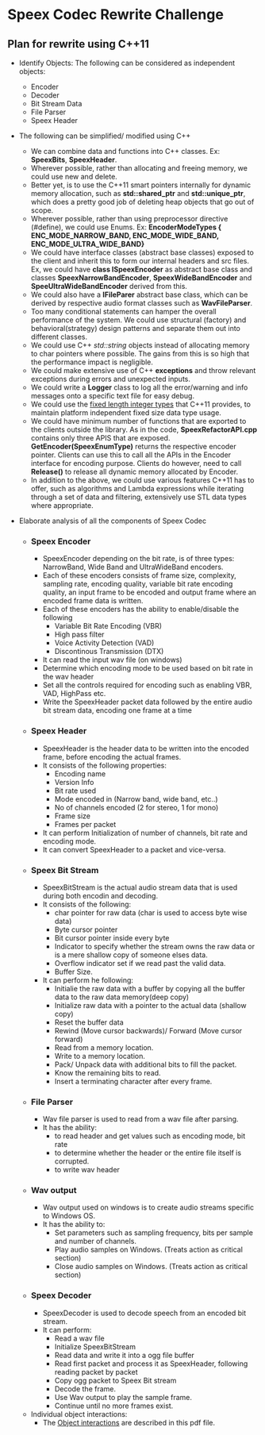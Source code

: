 # Speex Codec Rewrite Challenge

## Plan for rewrite using C++11
* Identify Objects: The following can be considered as independent objects:
  - Encoder
  - Decoder
  - Bit Stream Data
  - File Parser 
  - Speex Header
  
* The following can be simplified/ modified using C++
  - We can combine data and functions into C++ classes. Ex: **SpeexBits**, **SpeexHeader**.
  - Wherever possible, rather than allocating and freeing memory, we could use new and delete. 
  - Better yet, is to use the C++11 smart pointers internally for dynamic memory allocation, such as **std::shared_ptr** and **std::unique_ptr**, which does a pretty good job of deleting heap objects that go out of scope.
  - Wherever possible, rather than using preprocessor directive (#define), we could use Enums. Ex: **EncoderModeTypes { ENC_MODE_NARROW_BAND, ENC_MODE_WIDE_BAND, ENC_MODE_ULTRA_WIDE_BAND}**
  - We could have interface classes (abstract base classes) exposed to the client and inherit this to form our internal headers and src files. 
      Ex, we could have **class ISpeexEncoder** as abstract base class and classes **SpeexNarrowBandEncoder**, **SpeexWideBandEncoder** and **SpeeUltraWideBandEncoder** derived from this.
  - We could also have a **IFileParer** abstract base class, which can be derived by respective audio format classes such as **WavFileParser**.
  - Too many conditional statements can hamper the overall performance of the system. We could use structural (factory) and behavioral(strategy) design patterns and separate them out into different classes.
  - We could use C++ *std::string* objects instead of allocating memory to char pointers where possible. The gains from this is so high that the performance impact is negligible.
  - We could make extensive use of C++ **exceptions** and throw relevant exceptions during errors and unexpected inputs.
  - We could write a **Logger** class to log all the error/warning and info messages onto a specific text file for easy debug.
  - We could use the [fixed length integer types](http://en.cppreference.com/w/cpp/types/integer) that C++11 provides, to maintain platform independent fixed size data type usage.
  - We could have minimum number of functions that are exported to the clients outside the library. As in the code, **SpeexRefactorAPI.cpp** contains only three APIS that are exposed. **GetEncoder(SpeexEnumType)** returns the respective encoder pointer. Clients can use this to call all the APIs in the Encoder interface for encoding purpose. Clients do however, need to call **Release()** to release all dynamic memory allocated by Encoder. 
  - In addition to the above, we could use various features C++11 has to offer, such as algorithms and Lambda expressions while iterating through a set of data and filtering, extensively use STL data types where appropriate.

* Elaborate analysis of all the components of Speex Codec
  - ### Speex Encoder
      - SpeexEncoder depending on the bit rate, is of three types: NarrowBand, Wide Band and UltraWideBand encoders.
      - Each of these encoders consists of frame size, complexity, sampling rate, encoding quality, variable bit rate encoding quality, an input frame to be encoded and output frame where an encoded frame data is written.
      - Each of these encoders has the ability to enable/disable the following
          - Variable Bit Rate Encoding (VBR)
          - High pass filter
          - Voice Activity Detection (VAD)
          - Discontinous Transmission (DTX)
      - It can read the input wav file (on windows)
      - Determine which encoding mode to be used based on bit rate in the wav header
      - Set all the controls required for encoding such as enabling VBR, VAD,  HighPass etc.
      - Write the SpeexHeader packet data followed by the entire audio bit stream data, encoding one frame at a time
      
  - ### Speex Header
      - SpeexHeader is the header data to be written into the encoded frame, before encoding the actual frames.
      - It consists of the following properties:
          - Encoding name
          - Version Info
          - Bit rate used
          - Mode encoded in (Narrow band, wide band, etc..)
          - No of channels encoded (2 for stereo, 1 for mono)
          - Frame size
          - Frames per packet
      - It can perform Initialization of number of channels, bit rate and encoding mode.
      - It can convert SpeexHeader to a packet and vice-versa.
 
  - ### Speex Bit Stream
      - SpeexBitStream is the actual audio stream data that is used during both encodin and decoding.
      - It consists of the following:
          - char pointer for raw data (char is used to access byte wise data)
          - Byte cursor pointer
          - Bit cursor pointer inside every byte
          - Indicator to specify whether the stream owns the raw data or is a mere shallow copy of someone elses data.
          - Overflow indicator set if we read past the valid data.
          - Buffer Size.
      - It can perform he following:
          - Initialie the raw data with a buffer by copying all the buffer data to the raw data memory(deep copy)
          - Initialize raw data with a pointer to the actual data (shallow copy)
          - Reset the buffer data
          - Rewind (Move cursor backwards)/ Forward (Move cursor forward)
          - Read from a memory location.
          - Write to a memory location.
          - Pack/ Unpack data with additional bits to fill the packet.
          - Know the remaining bits to read.
          - Insert a terminating character after every frame.
          
  - ### File Parser
      - Wav file parser is used to read from a wav file after parsing.
      - It has the ability: 
          - to read header and get values such as encoding mode, bit rate
          - to determine whether the header or the entire file itself is corrupted.
          - to write wav header
          
  - ### Wav output
      - Wav output used on windows is to create audio streams specific to Windows OS.
      - It has the ability to:
          - Set parameters such as sampling frequency, bits per sample and number of channels.
          - Play audio samples on Windows. (Treats action as critical section)
          - Close audio samples on Windows. (Treats action as critical section)
          
  - ### Speex Decoder
      - SpeexDecoder is used to decode speech from an encoded bit stream.
      - It can perform:
          - Read a wav file 
          - Initialize SpeexBitStream
          - Read data and write it into a ogg file buffer
          - Read first packet and process it as SpeexHeader, following reading packet by packet
          - Copy ogg packet to Speex Bit stream
          - Decode the frame.
          - Use Wav output to play the sample frame.
          - Continue until no more frames exist.
   
   * Individual object interactions:
      - The [Object interactions](https://github.com/asachida/SpeexRefactor/blob/master/SpeexRefactored_ObjectInteractions_UML.pdf) are described in this pdf file.

   
